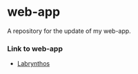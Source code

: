 web-app
=======

A repository for the update of my web-app.

### Link to web-app
- [Labrynthos](http://invis.io/GC441RSP)